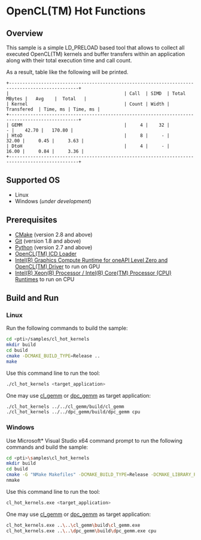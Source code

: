 # OpenCL(TM) Hot Functions
## Overview
This sample is a simple LD_PRELOAD based tool that allows to collect all executed OpenCL(TM) kernels and buffer transfers within an application along with their total execution time and call count.

As a result, table like the following will be printed.
```
+------------------------------------------------------------------------------------------------+
|                                           | Call  | SIMD  | Total MBytes |   Avg    |  Total   |
| Kernel                                    | Count | Width |  Transfered  | Time, ms | Time, ms |
+------------------------------------------------------------------------------------------------+
| GEMM                                      |     4 |    32 |            - |    42.70 |   170.80 |
| HtoD                                      |     8 |     - |        32.00 |     0.45 |     3.63 |
| DtoH                                      |     4 |     - |        16.00 |     0.84 |     3.36 |
+------------------------------------------------------------------------------------------------+
```
## Supported OS
- Linux
- Windows (*under development*)

## Prerequisites
- [CMake](https://cmake.org/) (version 2.8 and above)
- [Git](https://git-scm.com/) (version 1.8 and above)
- [Python](https://www.python.org/) (version 2.7 and above)
- [OpenCL(TM) ICD Loader](https://github.com/KhronosGroup/OpenCL-ICD-Loader)
- [Intel(R) Graphics Compute Runtime for oneAPI Level Zero and OpenCL(TM) Driver](https://github.com/intel/compute-runtime) to run on GPU
- [Intel(R) Xeon(R) Processor / Intel(R) Core(TM) Processor (CPU) Runtimes](https://software.intel.com/en-us/articles/opencl-drivers#cpu-section) to run on CPU

## Build and Run
### Linux
Run the following commands to build the sample:
```sh
cd <pti>/samples/cl_hot_kernels
mkdir build
cd build
cmake -DCMAKE_BUILD_TYPE=Release ..
make
```
Use this command line to run the tool:
```sh
./cl_hot_kernels <target_application>
```
One may use [cl_gemm](../cl_gemm) or [dpc_gemm](../dpc_gemm) as target application:
```sh
./cl_hot_kernels ../../cl_gemm/build/cl_gemm
./cl_hot_kernels ../../dpc_gemm/build/dpc_gemm cpu
```
### Windows
Use Microsoft* Visual Studio x64 command prompt to run the following commands and build the sample:
```sh
cd <pti>\samples\cl_hot_kernels
mkdir build
cd build
cmake -G "NMake Makefiles" -DCMAKE_BUILD_TYPE=Release -DCMAKE_LIBRARY_PATH=<opencl_icd_lib_path> ..
nmake
```
Use this command line to run the tool:
```sh
cl_hot_kernels.exe <target_application>
```
One may use [cl_gemm](../cl_gemm) or [dpc_gemm](../dpc_gemm) as target application:
```sh
cl_hot_kernels.exe ..\..\cl_gemm\build\cl_gemm.exe
cl_hot_kernels.exe ..\..\dpc_gemm\build\dpc_gemm.exe cpu
```